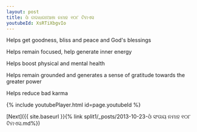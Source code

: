 ```yaml
---
layout: post
title: ଓଁ ଗଦାଧରଃଆଞା ନମାହ ୧୦୮ ଟିମଏସ
youtubeId: XsRTiXbgvIo
---
```

 
 
Helps get goodness, bliss and peace and God's blessings
 
Helps remain focused, help generate inner energy 
 
Helps boost physical and mental health 
 
Helps remain grounded and generates a sense of gratitude towards the greater power 
 
Helps reduce bad karma
 
 
 
 


{% include youtubePlayer.html id=page.youtubeId %}
 
[Next]({{ site.baseurl }}{% link  split1/_posts/2013-10-23-ଓଁ ସଂତାୟ ନମାହ ୧୦୮ ଟିମଏସ.md%})
 
